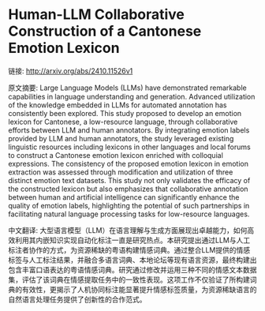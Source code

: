 # Human-LLM Collaborative Construction of a Cantonese Emotion Lexicon

链接: http://arxiv.org/abs/2410.11526v1

原文摘要:
Large Language Models (LLMs) have demonstrated remarkable capabilities in
language understanding and generation. Advanced utilization of the knowledge
embedded in LLMs for automated annotation has consistently been explored. This
study proposed to develop an emotion lexicon for Cantonese, a low-resource
language, through collaborative efforts between LLM and human annotators. By
integrating emotion labels provided by LLM and human annotators, the study
leveraged existing linguistic resources including lexicons in other languages
and local forums to construct a Cantonese emotion lexicon enriched with
colloquial expressions. The consistency of the proposed emotion lexicon in
emotion extraction was assessed through modification and utilization of three
distinct emotion text datasets. This study not only validates the efficacy of
the constructed lexicon but also emphasizes that collaborative annotation
between human and artificial intelligence can significantly enhance the quality
of emotion labels, highlighting the potential of such partnerships in
facilitating natural language processing tasks for low-resource languages.

中文翻译:
大型语言模型（LLM）在语言理解与生成方面展现出卓越能力，如何高效利用其内嵌知识实现自动化标注一直是研究热点。本研究提出通过LLM与人工标注者协作的方式，为资源稀缺的粤语构建情感词典。通过整合LLM提供的情感标签与人工标注结果，并融合多语言词典、本地论坛等现有语言资源，最终构建出包含丰富口语表达的粤语情感词典。研究通过修改并运用三种不同的情感文本数据集，评估了该词典在情感提取任务中的一致性表现。这项工作不仅验证了所构建词典的有效性，更揭示了人机协同标注能显著提升情感标签质量，为资源稀缺语言的自然语言处理任务提供了创新性的合作范式。
